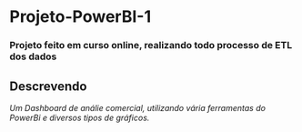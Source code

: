 # Projeto-PowerBI-1

### Projeto feito em curso online, realizando todo processo de ETL dos dados

## Descrevendo

*Um Dashboard de análie comercial, utilizando vária ferramentas do PowerBi e diversos tipos de gráficos.*  

